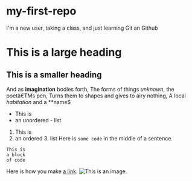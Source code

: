 # my-first-repo
I'm a new user, taking a class, and just learning Git an Github

# This is a large heading
## This is a smaller heading
And as **imagination** bodies forth,
The forms of things *unknown*, the poetâ€TMs pen, Turns them to shapes and gives to airy nothing, A local *habitation* and a **name$
- This is
- an unordered - list
1. This is
2. an ordered 3. list
Here is `some code` in the middle of a sentence.

```
This is
a block
of code

```
Here is how you make [a link](https://www.wikipedia.org/).
![This is an image.](https://github.com/yihui/xaringan/releases/download/v0.0.2/karl-moustache.jpg)
